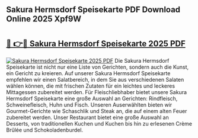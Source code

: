 ## Sakura Hermsdorf Speisekarte PDF Download Online 2025 Xpf9W

# <h2><a href="http://gcaenm.nevu.top/?p=Sakura+Hermsdorf+Speisekarte">🔗 👉🔴 Sakura Hermsdorf Speisekarte 2025 PDF</a></h2>

[![Sakura Hermsdorf Speisekarte 2025 PDF](https://i.imgur.com/dBaPXMq.png)](http://gcaenm.nevu.top/?p=Sakura+Hermsdorf+Speisekarte)
Die Sakura Hermsdorf Speisekarte ist nicht nur eine Liste von Gerichten, sondern auch die Kunst, ein Gericht zu kreieren. Auf unserer Sakura Hermsdorf Speisekarte empfehlen wir einen Salatbereich, in dem Sie aus verschiedenen Salaten wählen können, die mit frischen Zutaten für ein leichtes und leckeres Mittagessen zubereitet werden. Für Fleischliebhaber bietet unsere Sakura Hermsdorf Speisekarte eine große Auswahl an Gerichten: Rindfleisch, Schweinefleisch, Huhn und Fisch. Unseren Auserwählten bieten wir Gourmet-Gerichte wie Schaschlik und Steak an, die auf einem alten Feuer zubereitet werden. Unser Restaurant bietet eine große Auswahl an Desserts, von traditionellen Kuchen und Kuchen bis hin zu erlesenen Crème Brûlée und Schokoladenburdel.
